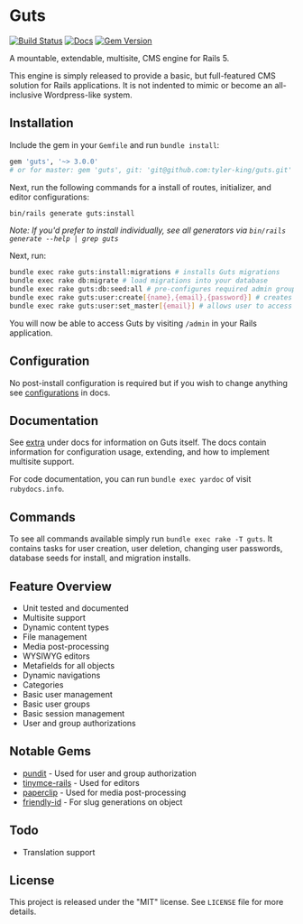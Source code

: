 # Guts

[![Build Status](https://secure.travis-ci.org/tyler-king/guts.svg?branch=master)](http://travis-ci.org/tyler-king/guts)
[![Docs](http://inch-ci.org/github/tyler-king/guts.svg)](http://inch-ci.org/github/tyler-king/guts)
[![Gem Version](https://badge.fury.io/rb/guts.svg)](https://badge.fury.io/rb/guts)

A mountable, extendable, multisite, CMS engine for Rails 5.

This engine is simply released to provide a basic, but full-featured CMS solution for Rails applications. It is not indented to mimic or become an all-inclusive Wordpress-like system.

## Installation

Include the gem in your `Gemfile` and run `bundle install`:

``` ruby
gem 'guts', '~> 3.0.0'
# or for master: gem 'guts', git: 'git@github.com:tyler-king/guts.git'
```

Next, run the following commands for a install of routes, initializer, and editor configurations:

``` bash
bin/rails generate guts:install
```

*Note: If you'd prefer to install individually, see all generators via `bin/rails generate --help | grep guts`*

Next, run:

``` bash
bundle exec rake guts:install:migrations # installs Guts migrations
bundle exec rake db:migrate # load migrations into your database
bundle exec rake guts:db:seed:all # pre-configures required admin group, content types, etc
bundle exec rake guts:user:create[{name},{email},{password}] # creates a user (replace the values)
bundle exec rake guts:user:set_master[{email}] # allows user to access everything in the admin panel, should be done for initial user (replace the values)
```

You will now be able to access Guts by visiting `/admin` in your Rails application.

## Configuration

No post-install configuration is required but if you wish to change anything see [configurations](doc/extra/configurations.md) in docs.

## Documentation

See [extra](doc/extra) under docs for information on Guts itself. The docs contain information for configuration usage, extending, and how to implement multisite support.

For code documentation, you can run `bundle exec yardoc` of visit `rubydocs.info`.

## Commands

To see all commands available simply run `bundle exec rake -T guts`. It contains tasks for user creation, user deletion, changing user passwords, database seeds for install, and migration installs.

## Feature Overview

+ Unit tested and documented
+ Multisite support
+ Dynamic content types
+ File management
+ Media post-processing
+ WYSIWYG editors
+ Metafields for all objects
+ Dynamic navigations
+ Categories
+ Basic user management
+ Basic user groups
+ Basic session management
+ User and group authorizations

## Notable Gems

+ [pundit](https://github.com/elabs/pundit/) - Used for user and group authorization
+ [tinymce-rails](https://github.com/spohlenz/tinymce-rails) - Used for editors
+ [paperclip](https://github.com/thoughtbot/paperclip) - Used for media post-processing
+ [friendly-id](https://github.com/norman/friendly_id) - For slug generations on object

## Todo

+ Translation support

## License

This project is released under the "MIT" license. See `LICENSE` file for more details.
